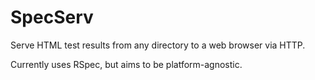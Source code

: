 SpecServ
========

Serve HTML test results from any directory to a web browser via HTTP.

Currently uses RSpec, but aims to be platform-agnostic.